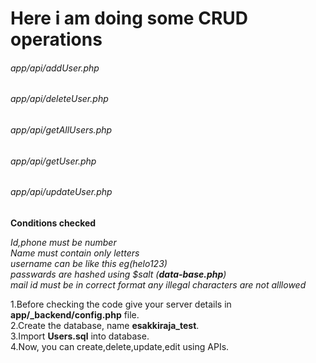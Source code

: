 # __Here i am doing some CRUD operations__

###### app/api/addUser.php
###### app/api/deleteUser.php
###### app/api/getAllUsers.php
###### app/api/getUser.php
###### app/api/updateUser.php


**Conditions checked**

_Id,phone must be number_ <br />
_Name must contain only letters_ <br /> 
_username can be like this eg(helo123)_ <br />
_passwards are hashed using $salt (**data-base.php**)_ <br />
_mail id must be in correct format_
_any illegal characters are not alllowed_ <br />

1.Before checking the code give your server details in **app/_backend/config.php** file. <br />
2.Create the database, name **esakkiraja_test**. <br />
3.Import **Users.sql** into database. <br />
4.Now, you can create,delete,update,edit using APIs. <br />
